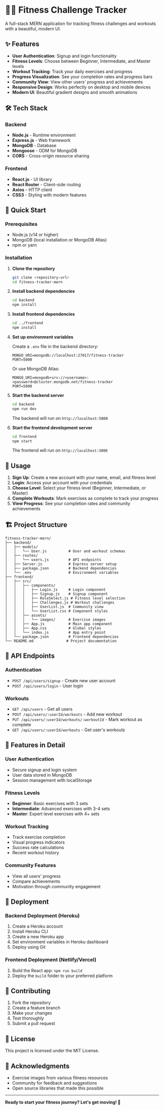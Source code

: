 # 🏋️‍♂️ Fitness Challenge Tracker

A full-stack MERN application for tracking fitness challenges and workouts with a beautiful, modern UI.

## ✨ Features

- **User Authentication**: Signup and login functionality
- **Fitness Levels**: Choose between Beginner, Intermediate, and Master levels
- **Workout Tracking**: Track your daily exercises and progress
- **Progress Visualization**: See your completion rates and progress bars
- **Community View**: View other users' progress and achievements
- **Responsive Design**: Works perfectly on desktop and mobile devices
- **Modern UI**: Beautiful gradient designs and smooth animations

## 🛠️ Tech Stack

### Backend
- **Node.js** - Runtime environment
- **Express.js** - Web framework
- **MongoDB** - Database
- **Mongoose** - ODM for MongoDB
- **CORS** - Cross-origin resource sharing

### Frontend
- **React.js** - UI library
- **React Router** - Client-side routing
- **Axios** - HTTP client
- **CSS3** - Styling with modern features

## 🚀 Quick Start

### Prerequisites
- Node.js (v14 or higher)
- MongoDB (local installation or MongoDB Atlas)
- npm or yarn

### Installation

1. **Clone the repository**
   ```bash
   git clone <repository-url>
   cd fitness-tracker-mern
   ```

2. **Install backend dependencies**
   ```bash
   cd backend
   npm install
   ```

3. **Install frontend dependencies**
   ```bash
   cd ../frontend
   npm install
   ```

4. **Set up environment variables**
   
   Create a `.env` file in the backend directory:
   ```env
   MONGO_URI=mongodb://localhost:27017/fitness-tracker
   PORT=5000
   ```
   
   Or use MongoDB Atlas:
   ```env
   MONGO_URI=mongodb+srv://<username>:<password>@cluster.mongodb.net/fitness-tracker
   PORT=5000
   ```

5. **Start the backend server**
   ```bash
   cd backend
   npm run dev
   ```
   The backend will run on `http://localhost:5000`

6. **Start the frontend development server**
   ```bash
   cd frontend
   npm start
   ```
   The frontend will run on `http://localhost:3000`

## 📱 Usage

1. **Sign Up**: Create a new account with your name, email, and fitness level
2. **Login**: Access your account with your credentials
3. **Choose Level**: Select your fitness level (Beginner, Intermediate, or Master)
4. **Complete Workouts**: Mark exercises as complete to track your progress
5. **View Progress**: See your completion rates and community achievements

## 🏗️ Project Structure

```
fitness-tracker-mern/
├── backend/
│   ├── models/
│   │   └── User.js          # User and workout schemas
│   ├── routes/
│   │   └── users.js         # API endpoints
│   ├── Server.js            # Express server setup
│   ├── package.json         # Backend dependencies
│   └── .env                 # Environment variables
├── frontend/
│   ├── src/
│   │   ├── components/
│   │   │   ├── Login.js     # Login component
│   │   │   ├── Signup.js    # Signup component
│   │   │   ├── RoleSelect.js # Fitness level selection
│   │   │   ├── Challenges.js # Workout challenges
│   │   │   ├── UserList.js  # Community view
│   │   │   └── UserList.css # Component styles
│   │   ├── assets/
│   │   │   └── images/      # Exercise images
│   │   ├── App.js           # Main app component
│   │   ├── App.css          # Global styles
│   │   └── index.js         # App entry point
│   └── package.json         # Frontend dependencies
└── README.md               # Project documentation
```

## 🔧 API Endpoints

### Authentication
- `POST /api/users/signup` - Create new user account
- `POST /api/users/login` - User login

### Workouts
- `GET /api/users` - Get all users
- `POST /api/users/:userId/workouts` - Add new workout
- `PUT /api/users/:userId/workouts/:workoutId` - Mark workout as complete
- `GET /api/users/:userId/workouts` - Get user's workouts

## 🎨 Features in Detail

### User Authentication
- Secure signup and login system
- User data stored in MongoDB
- Session management with localStorage

### Fitness Levels
- **Beginner**: Basic exercises with 3 sets
- **Intermediate**: Advanced exercises with 3-4 sets
- **Master**: Expert level exercises with 4+ sets

### Workout Tracking
- Track exercise completion
- Visual progress indicators
- Success rate calculations
- Recent workout history

### Community Features
- View all users' progress
- Compare achievements
- Motivation through community engagement

## 🚀 Deployment

### Backend Deployment (Heroku)
1. Create a Heroku account
2. Install Heroku CLI
3. Create a new Heroku app
4. Set environment variables in Heroku dashboard
5. Deploy using Git

### Frontend Deployment (Netlify/Vercel)
1. Build the React app: `npm run build`
2. Deploy the `build` folder to your preferred platform

## 🤝 Contributing

1. Fork the repository
2. Create a feature branch
3. Make your changes
4. Test thoroughly
5. Submit a pull request

## 📄 License

This project is licensed under the MIT License.

## 🙏 Acknowledgments

- Exercise images from various fitness resources
- Community for feedback and suggestions
- Open source libraries that made this possible

---

**Ready to start your fitness journey? Let's get moving! 💪**
